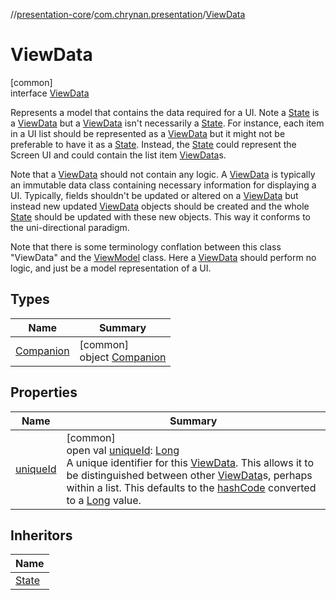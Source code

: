 //[presentation-core](../../../index.md)/[com.chrynan.presentation](../index.md)/[ViewData](index.md)

# ViewData

[common]\
interface [ViewData](index.md)

Represents a model that contains the data required for a UI. Note a [State](../-state/index.md) is a [ViewData](index.md) but a [ViewData](index.md) isn't necessarily a [State](../-state/index.md). For instance, each item in a UI list should be represented as a [ViewData](index.md) but it might not be preferable to have it as a [State](../-state/index.md). Instead, the [State](../-state/index.md) could represent the Screen UI and could contain the list item [ViewData](index.md)s.

Note that a [ViewData](index.md) should not contain any logic. A [ViewData](index.md) is typically an immutable data class containing necessary information for displaying a UI. Typically, fields shouldn't be updated or altered on a [ViewData](index.md) but instead new updated [ViewData](index.md) objects should be created and the whole [State](../-state/index.md) should be updated with these new objects. This way it conforms to the uni-directional paradigm.

Note that there is some terminology conflation between this class &quot;ViewData&quot; and the [ViewModel](../-view-model/index.md) class. Here a [ViewData](index.md) should perform no logic, and just be a model representation of a UI.

## Types

| Name | Summary |
|---|---|
| [Companion](-companion/index.md) | [common]<br>object [Companion](-companion/index.md) |

## Properties

| Name | Summary |
|---|---|
| [uniqueId](unique-id.md) | [common]<br>open val [uniqueId](unique-id.md): [Long](https://kotlinlang.org/api/latest/jvm/stdlib/kotlin/-long/index.html)<br>A unique identifier for this [ViewData](index.md). This allows it to be distinguished between other [ViewData](index.md)s, perhaps within a list. This defaults to the [hashCode](../../../../presentation-core/com.chrynan.presentation/-view-data/hash-code.md) converted to a [Long](https://kotlinlang.org/api/latest/jvm/stdlib/kotlin/-long/index.html) value. |

## Inheritors

| Name |
|---|
| [State](../-state/index.md) |
